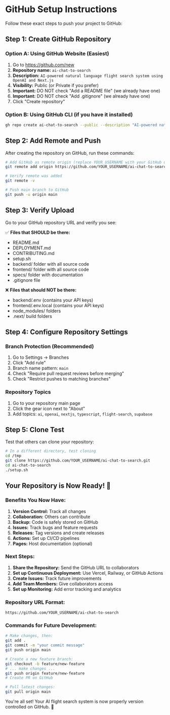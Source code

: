 # GitHub Setup Instructions

Follow these exact steps to push your project to GitHub:

## Step 1: Create GitHub Repository

### Option A: Using GitHub Website (Easiest)
1. Go to https://github.com/new
2. **Repository name:** `ai-chat-to-search`
3. **Description:** `AI-powered natural language flight search system using OpenAI and Next.js`
4. **Visibility:** Public (or Private if you prefer)
5. **Important:** DO NOT check "Add a README file" (we already have one)
6. **Important:** DO NOT check "Add .gitignore" (we already have one)
7. Click "Create repository"

### Option B: Using GitHub CLI (if you have it installed)
```bash
gh repo create ai-chat-to-search --public --description "AI-powered natural language flight search system"
```

## Step 2: Add Remote and Push

After creating the repository on GitHub, run these commands:

```bash
# Add GitHub as remote origin (replace YOUR_USERNAME with your GitHub username)
git remote add origin https://github.com/YOUR_USERNAME/ai-chat-to-search.git

# Verify remote was added
git remote -v

# Push main branch to GitHub
git push -u origin main
```

## Step 3: Verify Upload

Go to your GitHub repository URL and verify you see:

✅ **Files that SHOULD be there:**
- README.md
- DEPLOYMENT.md  
- CONTRIBUTING.md
- setup.sh
- backend/ folder with all source code
- frontend/ folder with all source code
- specs/ folder with documentation
- .gitignore file

❌ **Files that should NOT be there:**
- backend/.env (contains your API keys)
- frontend/.env.local (contains your API keys)
- node_modules/ folders
- .next/ build folders

## Step 4: Configure Repository Settings

### Branch Protection (Recommended)
1. Go to Settings → Branches
2. Click "Add rule"
3. Branch name pattern: `main`
4. Check "Require pull request reviews before merging"
5. Check "Restrict pushes to matching branches"

### Repository Topics
1. Go to your repository main page
2. Click the gear icon next to "About"
3. Add topics: `ai`, `openai`, `nextjs`, `typescript`, `flight-search`, `supabase`

## Step 5: Clone Test

Test that others can clone your repository:

```bash
# In a different directory, test cloning
cd /tmp
git clone https://github.com/YOUR_USERNAME/ai-chat-to-search.git
cd ai-chat-to-search
./setup.sh
```

## Your Repository is Now Ready! 🎉

### Benefits You Now Have:

1. **Version Control:** Track all changes
2. **Collaboration:** Others can contribute
3. **Backup:** Code is safely stored on GitHub
4. **Issues:** Track bugs and feature requests
5. **Releases:** Tag versions and create releases
6. **Actions:** Set up CI/CD pipelines
7. **Pages:** Host documentation (optional)

### Next Steps:

1. **Share the Repository:** Send the GitHub URL to collaborators
2. **Set up Continuous Deployment:** Use Vercel, Railway, or GitHub Actions
3. **Create Issues:** Track future improvements
4. **Add Team Members:** Give collaborators access
5. **Set up Monitoring:** Add error tracking and analytics

### Repository URL Format:
```
https://github.com/YOUR_USERNAME/ai-chat-to-search
```

### Commands for Future Development:

```bash
# Make changes, then:
git add .
git commit -m "your commit message"
git push origin main

# Create a new feature branch:
git checkout -b feature/new-feature
# ... make changes ...
git push origin feature/new-feature
# Create PR on GitHub

# Pull latest changes:
git pull origin main
```

You're all set! Your AI flight search system is now properly version controlled on GitHub. 🚀